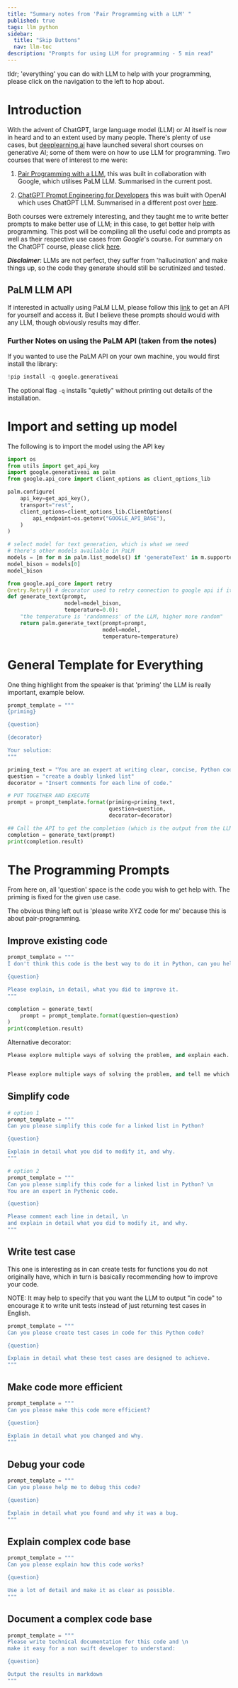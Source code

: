 ```yaml
---
title: "Summary notes from 'Pair Programming with a LLM' "
published: true
tags: llm python 
sidebar:
  title: "Skip Buttons"
  nav: llm-toc
description: "Prompts for using LLM for programming - 5 min read"
---
```


tldr; 'everything' you can do with LLM to help with your programming, please click on the navigation to the left to hop about.

# Introduction
With the advent of ChatGPT, large language model (LLM) or AI itself is now in heard and to an extent used by many people. There's plenty of use cases, but [deeplearning.ai](https://www.deeplearning.ai/short-courses/) have launched several short courses on generative AI; some of them were on how to use LLM for programming. Two courses that were of interest to me were:

1) [Pair Programming with a LLM](https://www.deeplearning.ai/short-courses/pair-programming-llm/), this was built in collaboration with Google, which utilises PaLM LLM. Summarised in the current post.

2)  [ChatGPT Prompt Engineering for Developers](https://www.deeplearning.ai/short-courses/chatgpt-prompt-engineering-for-developers/) this was built with OpenAI which uses ChatGPT LLM. Summarised in a different post over [here](/2023/09/29/llm-engineering-prompt/).

Both courses were extremely interesting, and they taught me to write better prompts to make better use of LLM; in this case, to get better help with programming. This post will be compiling all the useful code and prompts as well as their respective use cases from _Google_'s course. For summary on the ChatGPT course, please click [here](/2023/09/29/llm-engineering-prompt/).

**_Disclaimer_**: LLMs are not perfect, they suffer from 'hallucination' and make things up, so the code they generate should still be scrutinized and tested.

## PaLM LLM API
If interested in actually using PaLM LLM, please follow this [link](https://developers.generativeai.google/tutorials/setup) to get an API for yourself and access it. But I believe these prompts should would with any LLM, though obviously results may differ. 

### Further Notes on using the PaLM API (taken from the notes)
If you wanted to use the PaLM API on your own machine, you would first install the library:
```Python
!pip install -q google.generativeai
```
The optional flag `-q` installs "quietly" without printing out details of the installation.


<a class="anchor" id="import"></a>

# Import and setting up model
The following is to import the model using the API key
```python
import os
from utils import get_api_key
import google.generativeai as palm
from google.api_core import client_options as client_options_lib

palm.configure(
    api_key=get_api_key(),
    transport="rest",
    client_options=client_options_lib.ClientOptions(
        api_endpoint=os.getenv("GOOGLE_API_BASE"),
    )
)

# select model for text generation, which is what we need 
# there's other models available in PaLM
models = [m for m in palm.list_models() if 'generateText' in m.supported_generation_methods]
model_bison = models[0]
model_bison

from google.api_core import retry
@retry.Retry() # decorator used to retry connection to google api if it fails
def generate_text(prompt, 
                  model=model_bison, 
                  temperature=0.0):
    "the temperature is 'randomness' of the LLM, higher more random"
    return palm.generate_text(prompt=prompt,
                              model=model,
                              temperature=temperature)
```

<a class="anchor" id="template"></a>

# General Template for Everything
One thing highlight from the speaker is that 'priming' the LLM is really important, example below.

```python
prompt_template = """
{priming}

{question}

{decorator}

Your solution:
"""

priming_text = "You are an expert at writing clear, concise, Python code."
question = "create a doubly linked list"
decorator = "Insert comments for each line of code."

# PUT TOGETHER AND EXECUTE
prompt = prompt_template.format(priming=priming_text,
                                question=question,
                                decorator=decorator)

## Call the API to get the completion (which is the output from the LLM)
completion = generate_text(prompt)
print(completion.result)
```

# The Programming Prompts 
From here on, all 'question' space is the code you wish to get help with. The priming is fixed for the given use case.

The obvious thing left out is 'please write XYZ code for me' because this is about pair-programming.

<a class="anchor" id="improve"></a>

## Improve existing code
```python
prompt_template = """
I don't think this code is the best way to do it in Python, can you help me?

{question}

Please explain, in detail, what you did to improve it.
"""

completion = generate_text(
    prompt = prompt_template.format(question=question)
)
print(completion.result)
```

Alternative decorator:

```python
Please explore multiple ways of solving the problem, and explain each.


Please explore multiple ways of solving the problem, and tell me which is the most Pythonic
```
<a class="anchor" id="simplify"></a>

## Simplify code 

```python
# option 1
prompt_template = """
Can you please simplify this code for a linked list in Python?

{question}

Explain in detail what you did to modify it, and why.
"""

# option 2
prompt_template = """
Can you please simplify this code for a linked list in Python? \n
You are an expert in Pythonic code.

{question}

Please comment each line in detail, \n
and explain in detail what you did to modify it, and why.
"""
```

<a class="anchor" id="test"></a>

## Write test case
This one is interesting as in can create tests for functions you do not originally have, which in turn is basically recommending how to improve your code.

NOTE: It may help to specify that you want the LLM to output "in code" to encourage it to write unit tests instead of just returning test cases in English.

```python
prompt_template = """
Can you please create test cases in code for this Python code?

{question}

Explain in detail what these test cases are designed to achieve.
"""
```

<a class="anchor" id="efficient"></a>

## Make code more efficient
```python
prompt_template = """
Can you please make this code more efficient?

{question}

Explain in detail what you changed and why.
"""
```

<a class="anchor" id="debug"></a>

## Debug your code
```python
prompt_template = """
Can you please help me to debug this code?

{question}

Explain in detail what you found and why it was a bug.
"""
```

<a class="anchor" id="explain"></a>

## Explain complex code base
```python
prompt_template = """
Can you please explain how this code works?

{question}

Use a lot of detail and make it as clear as possible.
"""
```

<a class="anchor" id="document"></a>

## Document a complex code base
```python
prompt_template = """
Please write technical documentation for this code and \n
make it easy for a non swift developer to understand:

{question}

Output the results in markdown
"""
```